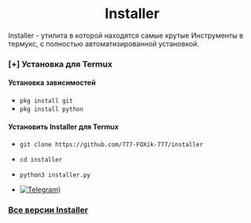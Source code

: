 <h1 align="center">Installer</h1>

Installer - утилита в которой находятся самые крутые
Инструменты в термукс, с полностью автоматизированной установкой.




### [+] Установка для Termux

#### Установка зависимостей

 - ```pkg install git```
 - ```pkg install python``` 

#### Установить Installer для Termux

 - `git clone https://github.com/777-FOXik-777/installer`
 - `cd installer`
 - `python3 installer.py`


- [![Telegram](https://img.shields.io/badge/Telegram-KasRoudra-indigo?style=for-the-badge&logo=telegram)](https://t.me/+1MZLhFv1sMJjZmFi))


### [Все версии Installer](https://github.com/777-FOXik-777/installer/releases)
